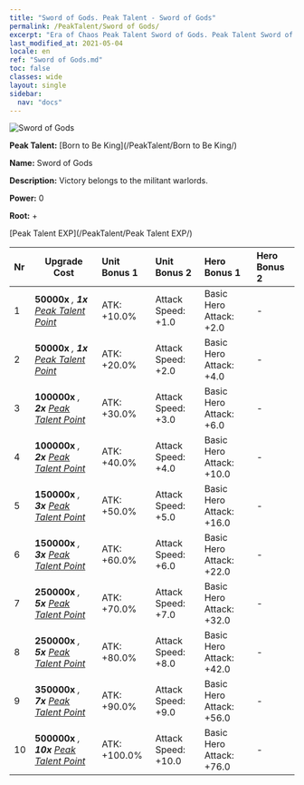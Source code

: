 ```yaml
---
title: "Sword of Gods. Peak Talent - Sword of Gods"
permalink: /PeakTalent/Sword of Gods/
excerpt: "Era of Chaos Peak Talent Sword of Gods. Peak Talent Sword of Gods. Sword of Gods"
last_modified_at: 2021-05-04
locale: en
ref: "Sword of Gods.md"
toc: false
classes: wide
layout: single
sidebar:
  nav: "docs"
---
```


  ![Sword of Gods](/images/pt/talent_4501.png)

  **Peak Talent:** [Born to Be King](/PeakTalent/Born to Be King/)

  **Name:** Sword of Gods

  **Description:** Victory belongs to the militant warlords.

  **Power:** 0

  **Root:** +

  [Peak Talent EXP](/PeakTalent/Peak Talent EXP/)

  | Nr | Upgrade Cost | Unit Bonus 1 | Unit Bonus 2 | Hero Bonus 1 | Hero Bonus 2 |
  |:---|--------------|:-------------|:-------------|:-------------|:-------------|
  | 1 |  **50000x** <i class="fas fa-coins"/>, **1x** [Peak Talent Point](/Items/con_934/) | ATK: +10.0% | Attack Speed: +1.0 | Basic Hero Attack: +2.0 | - |
  | 2 |  **50000x** <i class="fas fa-coins"/>, **1x** [Peak Talent Point](/Items/con_934/) | ATK: +20.0% | Attack Speed: +2.0 | Basic Hero Attack: +4.0 | - |
  | 3 |  **100000x** <i class="fas fa-coins"/>, **2x** [Peak Talent Point](/Items/con_934/) | ATK: +30.0% | Attack Speed: +3.0 | Basic Hero Attack: +6.0 | - |
  | 4 |  **100000x** <i class="fas fa-coins"/>, **2x** [Peak Talent Point](/Items/con_934/) | ATK: +40.0% | Attack Speed: +4.0 | Basic Hero Attack: +10.0 | - |
  | 5 |  **150000x** <i class="fas fa-coins"/>, **3x** [Peak Talent Point](/Items/con_934/) | ATK: +50.0% | Attack Speed: +5.0 | Basic Hero Attack: +16.0 | - |
  | 6 |  **150000x** <i class="fas fa-coins"/>, **3x** [Peak Talent Point](/Items/con_934/) | ATK: +60.0% | Attack Speed: +6.0 | Basic Hero Attack: +22.0 | - |
  | 7 |  **250000x** <i class="fas fa-coins"/>, **5x** [Peak Talent Point](/Items/con_934/) | ATK: +70.0% | Attack Speed: +7.0 | Basic Hero Attack: +32.0 | - |
  | 8 |  **250000x** <i class="fas fa-coins"/>, **5x** [Peak Talent Point](/Items/con_934/) | ATK: +80.0% | Attack Speed: +8.0 | Basic Hero Attack: +42.0 | - |
  | 9 |  **350000x** <i class="fas fa-coins"/>, **7x** [Peak Talent Point](/Items/con_934/) | ATK: +90.0% | Attack Speed: +9.0 | Basic Hero Attack: +56.0 | - |
  | 10 |  **500000x** <i class="fas fa-coins"/>, **10x** [Peak Talent Point](/Items/con_934/) | ATK: +100.0% | Attack Speed: +10.0 | Basic Hero Attack: +76.0 | - |

